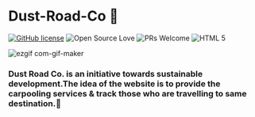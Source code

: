 # Dust-Road-Co 🚕
[![GitHub license](https://img.shields.io/badge/license-MIT-blue.svg)](LICENSE) ![Open Source Love](https://badges.frapsoft.com/os/v2/open-source.svg?v=103)  ![PRs Welcome](https://img.shields.io/badge/PRs-welcome-green.svg) ![HTML 5](https://img.shields.io/badge/HTML5-E34F26?style=for-the-badge&logo=html5&logoColor=white)

 ![ezgif com-gif-maker](https://user-images.githubusercontent.com/75671152/132312113-5d685fbf-d5f5-432a-bc92-8c90c79de721.gif) 
 
 ### **Dust Road Co.** is an initiative towards sustainable development.The idea of the website is to provide the carpooling services & track those who are travelling to same destination.🚕 
